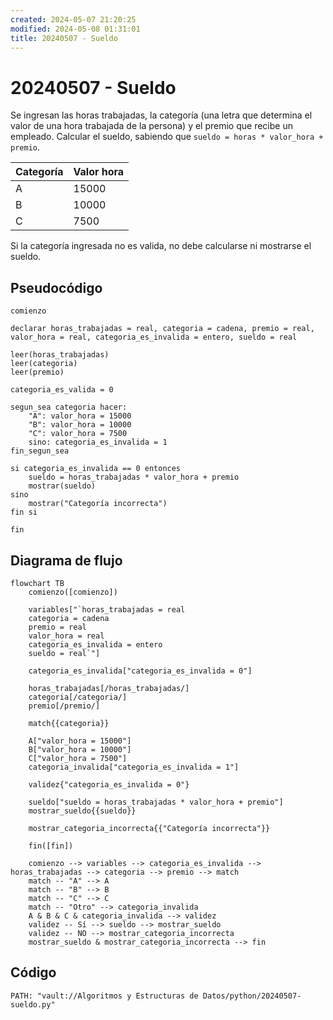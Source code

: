 ```yaml
---
created: 2024-05-07 21:20:25
modified: 2024-05-08 01:31:01
title: 20240507 - Sueldo
---
```


# 20240507 - Sueldo

Se ingresan las horas trabajadas, la categoría (una letra que determina el valor de una hora trabajada de la persona) y el premio que recibe un empleado. Calcular el sueldo, sabiendo que `sueldo = horas * valor_hora + premio`.

| Categoría | Valor hora |
| --------- | ---------- |
| A         | 15000      |
| B         | 10000      |
| C         | 7500       |

Si la categoría ingresada no es valida, no debe calcularse ni mostrarse el sueldo.

## Pseudocódigo

```
comienzo

declarar horas_trabajadas = real, categoria = cadena, premio = real, valor_hora = real, categoria_es_invalida = entero, sueldo = real

leer(horas_trabajadas)
leer(categoria)
leer(premio)

categoria_es_valida = 0

segun_sea categoria hacer:
    "A": valor_hora = 15000
    "B": valor_hora = 10000
    "C": valor_hora = 7500
    sino: categoria_es_invalida = 1
fin_segun_sea

si categoria_es_invalida == 0 entonces
    sueldo = horas_trabajadas * valor_hora + premio
    mostrar(sueldo)
sino
    mostrar("Categoría incorrecta")
fin si

fin
```

## Diagrama de flujo

```mermaid
flowchart TB
	comienzo([comienzo])
    
	variables["`horas_trabajadas = real
	categoria = cadena
	premio = real
	valor_hora = real
	categoria_es_invalida = entero
	sueldo = real`"]
    
    categoria_es_invalida["categoria_es_invalida = 0"]
    
	horas_trabajadas[/horas_trabajadas/]
    categoria[/categoria/]
    premio[/premio/]
    
    match{{categoria}}
    
    A["valor_hora = 15000"]
    B["valor_hora = 10000"]
    C["valor_hora = 7500"]
    categoria_invalida["categoria_es_invalida = 1"]
    
    validez{"categoria_es_invalida = 0"}
    
    sueldo["sueldo = horas_trabajadas * valor_hora + premio"]
    mostrar_sueldo{{sueldo}}
    
    mostrar_categoria_incorrecta{{"Categoría incorrecta"}}
    
	fin([fin])
    
	comienzo --> variables --> categoria_es_invalida --> horas_trabajadas --> categoria --> premio --> match
	match -- "A" --> A
	match -- "B" --> B
	match -- "C" --> C
	match -- "Otro" --> categoria_invalida
	A & B & C & categoria_invalida --> validez
	validez -- Sí --> sueldo --> mostrar_sueldo
	validez -- NO --> mostrar_categoria_incorrecta
	mostrar_sueldo & mostrar_categoria_incorrecta --> fin
```

## Código

```embed-python
PATH: "vault://Algoritmos y Estructuras de Datos/python/20240507-sueldo.py"
```
